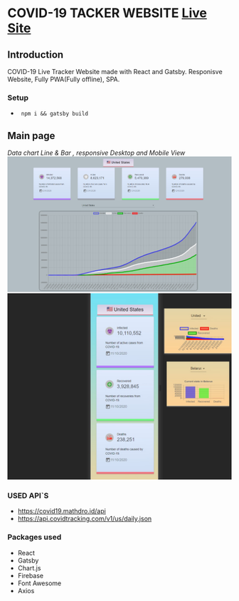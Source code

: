 # COVID-19 TACKER WEBSITE [Live Site](https://covid-19israel.web.app/)

## Introduction

COVID-19 Live Tracker Website made with React and Gatsby.
Responisve Website, Fully PWA(Fully offline), SPA.

### Setup

- ` npm i && gatsby build`

## Main page

_Data chart Line & Bar , responsive Desktop and Mobile View_
![Alt text](/Examples/ss1d.jpg "Data Chart Graph")
![Alt text](/Examples/ss2.jpg "Data Chart Bars")

### USED API`S

- https://covid19.mathdro.id/api
- https://api.covidtracking.com/v1/us/daily.json

### Packages used

- React
- Gatsby
- Chart.js
- Firebase
- Font Awesome
- Axios
